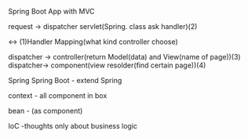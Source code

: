Spring Boot App with MVC

request -> dispatcher servlet(Spring. class ask handler)(2)
 
 <-> (1)Handler Mapping(what kind controller choose) 

dispatcher -> controller(return Model(data) and View(name of page))(3)
dispatcher-> component(view resolder(find certain page))(4)


Spring 
Spring Boot - extend Spring

context - all component in box

bean - (as component) 

IoC -thoughts only about business logic
